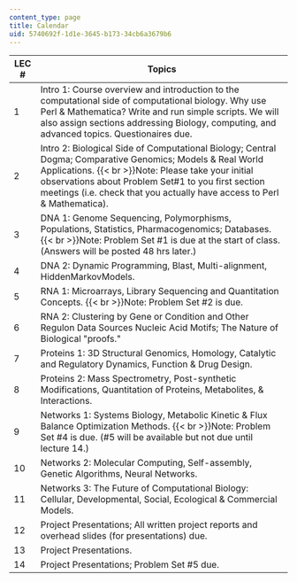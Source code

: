 ```yaml
---
content_type: page
title: Calendar
uid: 5740692f-1d1e-3645-b173-34cb6a3679b6
---
```


| LEC # | Topics |
| --- | --- |
| 1 | Intro 1: Course overview and introduction to the computational side of computational biology. Why use Perl & Mathematica? Write and run simple scripts. We will also assign sections addressing Biology, computing, and advanced topics. Questionaires due. |
| 2 | Intro 2: Biological Side of Computational Biology; Central Dogma; Comparative Genomics; Models & Real World Applications.  {{< br >}}Note: Please take your initial observations about Problem Set#1 to you first section meetings (i.e. check that you actually have access to Perl & Mathematica). |
| 3 | DNA 1: Genome Sequencing, Polymorphisms, Populations, Statistics, Pharmacogenomics; Databases.  {{< br >}}Note: Problem Set #1 is due at the start of class. (Answers will be posted 48 hrs later.) |
| 4 | DNA 2: Dynamic Programming, Blast, Multi-alignment, HiddenMarkovModels. |
| 5 | RNA 1: Microarrays, Library Sequencing and Quantitation Concepts.  {{< br >}}Note: Problem Set #2 is due. |
| 6 | RNA 2: Clustering by Gene or Condition and Other Regulon Data Sources Nucleic Acid Motifs; The Nature of Biological "proofs." |
| 7 | Proteins 1: 3D Structural Genomics, Homology, Catalytic and Regulatory Dynamics, Function & Drug Design. |
| 8 | Proteins 2: Mass Spectrometry, Post-synthetic Modifications, Quantitation of Proteins, Metabolites, & Interactions. |
| 9 | Networks 1: Systems Biology, Metabolic Kinetic & Flux Balance Optimization Methods.  {{< br >}}Note: Problem Set #4 is due. (#5 will be available but not due until lecture 14.) |
| 10 | Networks 2: Molecular Computing, Self-assembly, Genetic Algorithms, Neural Networks. |
| 11 | Networks 3: The Future of Computational Biology: Cellular, Developmental, Social, Ecological & Commercial Models. |
| 12 | Project Presentations; All written project reports and overhead slides (for presentations) due. |
| 13 | Project Presentations. |
| 14 | Project Presentations; Problem Set #5 due.